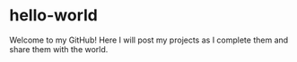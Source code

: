 # hello-world

Welcome to my GitHub! Here I will post my projects as I complete them and share them with the world.
